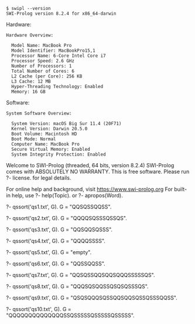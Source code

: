 ```
$ swipl --version
SWI-Prolog version 8.2.4 for x86_64-darwin
```

Hardware:

    Hardware Overview:

      Model Name: MacBook Pro
      Model Identifier: MacBookPro15,1
      Processor Name: 6-Core Intel Core i7
      Processor Speed: 2.6 GHz
      Number of Processors: 1
      Total Number of Cores: 6
      L2 Cache (per Core): 256 KB
      L3 Cache: 12 MB
      Hyper-Threading Technology: Enabled
      Memory: 16 GB


Software:

    System Software Overview:

      System Version: macOS Big Sur 11.4 (20F71)
      Kernel Version: Darwin 20.5.0
      Boot Volume: Macintosh HD
      Boot Mode: Normal
      Computer Name: MacBook Pro
      Secure Virtual Memory: Enabled
      System Integrity Protection: Enabled




Welcome to SWI-Prolog (threaded, 64 bits, version 8.2.4)
SWI-Prolog comes with ABSOLUTELY NO WARRANTY. This is free software.
Please run ?- license. for legal details.

For online help and background, visit https://www.swi-prolog.org
For built-in help, use ?- help(Topic). or ?- apropos(Word).

?- qssort('qs1.txt', G).
G = "QQSQSSQQSS".

?- qssort('qs2.txt', G).
G = "QQQQSQSSSQSSQS".

?- qssort('qs3.txt', G).
G = "QQSQQSQSSS".

?- qssort('qs4.txt', G).
G = "QQQQSSSS".

?- qssort('qs5.txt', G).
G = "empty".

?- qssort('qs6.txt', G).
G = "QQSSQQSS".

?- qssort('qs7.txt', G).
G = "QQSQSSQQSQQSQQQSSSSSQS".

?- qssort('qs8.txt', G).
G = "QQQSQSQQSSQSQSQSSSQS".

?- qssort('qs9.txt', G).
G = "QSQSQQQSQSSQQSQQSQSSQSSSQQSS".

?- qssort('qs10.txt', G).
G = "QQQQQQQQQQQQQQSSQSSSSSQSSSSSQSSSSS".